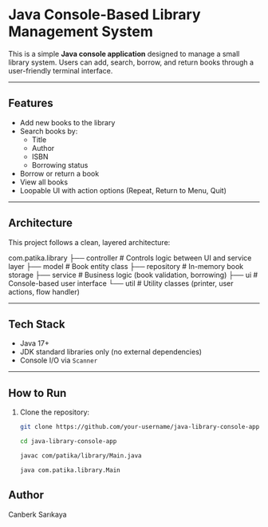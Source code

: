 # Java Console-Based Library Management System

This is a simple **Java console application** designed to manage a small library system. Users can add, search, borrow, and return books through a user-friendly terminal interface.

---

## Features

- Add new books to the library
- Search books by:
  - Title
  - Author
  - ISBN
  - Borrowing status
- Borrow or return a book
- View all books
- Loopable UI with action options (Repeat, Return to Menu, Quit)

---

## Architecture

This project follows a clean, layered architecture:

com.patika.library
├── controller # Controls logic between UI and service layer
├── model # Book entity class
├── repository # In-memory book storage
├── service # Business logic (book validation, borrowing)
├── ui # Console-based user interface
└── util # Utility classes (printer, user actions, flow handler)

---

## Tech Stack

- Java 17+
- JDK standard libraries only (no external dependencies)
- Console I/O via `Scanner`

---

##  How to Run

1. Clone the repository:

   ```bash
   git clone https://github.com/your-username/java-library-console-app.git

   cd java-library-console-app

   javac com/patika/library/Main.java

   java com.patika.library.Main

## Author

Canberk Sarıkaya
